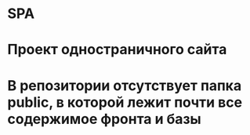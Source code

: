 # SPA
# Проект одностраничного сайта
# В репозитории отсутствует папка public, в которой лежит почти все содержимое фронта и базы 
